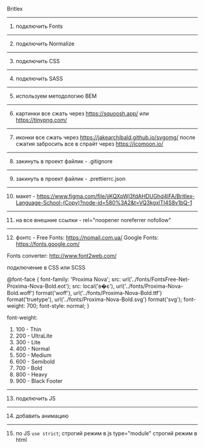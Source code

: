 Britlex

---

1. подключить Fonts

---

2. подключить Normalize

---

3. подключить CSS

---

4. подключить SASS

---

5. используем методологию BEM

---

6. картинки все сжать через https://squoosh.app/ или https://tinypng.com/

---

7. иконки все сжать через https://jakearchibald.github.io/svgomg/ после сжатия
   забросить все в спрайт через https://icomoon.io/

---

8. закинуть в проект файлик - .gitignore

---

9. закинуть в проект файлик - .prettierrc.json

---

10. макет -
    https://www.figma.com/file/jjKQXpWj3fdAHDUGhd4lFA/Britlex-Language-School-(Copy)?node-id=580%3A2&t=VQ3kgxlTI4S8v1bQ-1

---

11. на все внешние ссылки - rel="noopener noreferrer nofollow"

---

12. фонтс - Free Fonts: https://nomail.com.ua/ Google Fonts:
    https://fonts.google.com/

Fonts converter: http://www.font2web.com/

подключение в CSS или SCSS

@font-face { font-family: 'Proxima Nova'; src:
url('../fonts/FontsFree-Net-Proxima-Nova-Bold.eot'); src: local('в�є'),
url('../fonts/Proxima-Nova-Bold.woff') format('woff'),
url('../fonts/Proxima-Nova-Bold.ttf') format('truetype'),
url('../fonts/Proxima-Nova-Bold.svg') format('svg'); font-weight: 700;
font-style: normal; }

font-weight:

1. 100 - Thin
2. 200 - UltraLite
3. 300 - Lite
4. 400 - Normal
5. 500 - Medium
6. 600 - Semibold
7. 700 - Bold
8. 800 - Heavy
9. 900 - Black Footer

---

13. подключить JS

---

14. добавить анимацию

---

15. по JS `use strict`; строгий режим в js type="module" строгий режим в html
